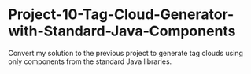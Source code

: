 # Project-10-Tag-Cloud-Generator-with-Standard-Java-Components

Convert my solution to the previous project to generate tag clouds using only components from the standard Java libraries.
